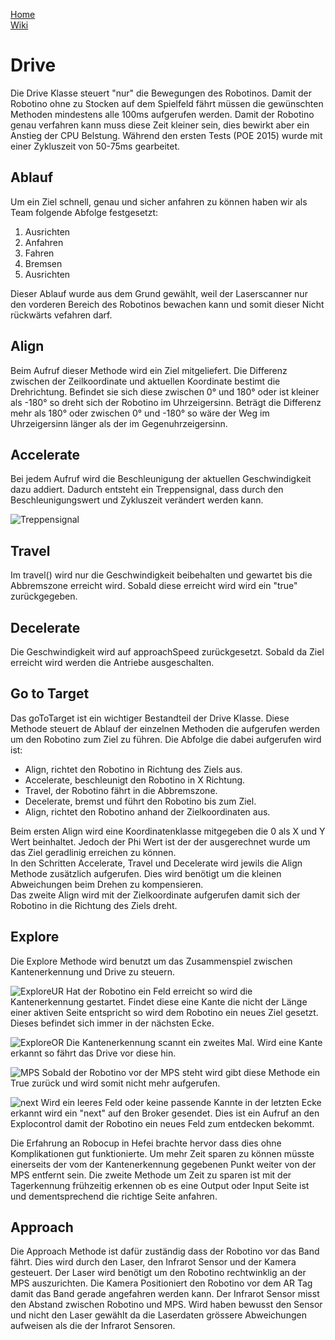 [Home](home)  
[Wiki](WikiSolidus)  

# Drive
Die Drive Klasse steuert "nur" die Bewegungen des Robotinos. Damit der Robotino ohne zu Stocken auf dem Spielfeld fährt müssen die gewünschten Methoden mindestens alle 100ms aufgerufen werden. Damit der Robotino genau verfahren kann muss diese Zeit kleiner sein, dies bewirkt aber ein Anstieg der CPU Belstung. Während den ersten Tests (POE 2015) wurde mit einer Zykluszeit von 50-75ms gearbeitet.

## Ablauf
Um ein Ziel schnell, genau und sicher anfahren zu können haben wir als Team folgende Abfolge festgesetzt:
1. Ausrichten
2. Anfahren
3. Fahren
4. Bremsen
5. Ausrichten  

Dieser Ablauf wurde aus dem Grund gewählt, weil der Laserscanner nur den vorderen Bereich des Robotinos bewachen kann und somit dieser Nicht rückwärts vefahren darf.

## Align
Beim Aufruf dieser Methode wird ein Ziel mitgeliefert. Die Differenz zwischen der Zeilkoordinate und aktuellen Koordinate bestimt die Drehrichtung. Befindet sie sich diese zwischen 0° und 180° oder ist kleiner als -180° so dreht sich der Robotino im Uhrzeigersinn. Beträgt die Differenz mehr als 180° oder zwischen 0° und -180° so wäre der Weg im Uhrzeigersinn länger als der im Gegenuhrzeigersinn.

## Accelerate
Bei jedem Aufruf wird die Beschleunigung der aktuellen Geschwindigkeit dazu addiert. Dadurch entsteht ein Treppensignal, dass durch den Beschleunigungswert und Zykluszeit verändert werden kann. 

![Treppensignal](https://gitlab.com/solidus/hefei/uploads/a70756c478f66f30390dd1396c457d3d/Treppensignal.PNG)


## Travel

Im travel() wird nur die Geschwindigkeit beibehalten und gewartet bis die Abbremszone erreicht wird. Sobald diese erreicht wird wird ein "true" zurückgegeben.

## Decelerate

Die Geschwindigkeit wird auf approachSpeed zurückgesetzt. Sobald da Ziel erreicht wird werden die Antriebe ausgeschalten.

## Go to Target

Das goToTarget ist ein wichtiger Bestandteil der Drive Klasse. Diese Methode steuert de Ablauf der einzelnen Methoden die aufgerufen werden um den Robotino zum Ziel zu führen. Die Abfolge die dabei aufgerufen wird ist:
- Align, richtet den Robotino in Richtung des Ziels aus.
- Accelerate, beschleunigt den Robotino in X Richtung.
- Travel, der Robotino fährt in die Abbremszone.
- Decelerate, bremst und führt den Robotino bis zum Ziel.
- Align, richtet den Robotino anhand der Zielkoordinaten aus.  

Beim ersten Align wird eine Koordinatenklasse mitgegeben die 0 als X und Y Wert beinhaltet. Jedoch der Phi Wert ist der der ausgerechnet wurde um das Ziel geradlinig erreichen zu können.  
In den Schritten Accelerate, Travel und Decelerate wird jewils die Align Methode zusätzlich aufgerufen. Dies wird benötigt um die kleinen Abweichungen beim Drehen zu kompensieren.  
Das zweite Align wird mit der Zielkoordinate aufgerufen damit sich der Robotino in die Richtung des Ziels dreht.

## Explore

Die Explore Methode wird benutzt um das Zusammenspiel zwischen Kantenerkennung und Drive zu steuern.  

![ExploreUR](https://gitlab.com/solidus/hefei/uploads/d1f4d3e3bb906b955187853d0c5488b4/ExploreUR.PNG) Hat der Robotino ein Feld erreicht so wird die Kantenerkennung gestartet. Findet diese eine Kante die nicht der Länge einer aktiven Seite entspricht so wird dem Robotino ein neues Ziel gesetzt. Dieses befindet sich immer in der nächsten Ecke.  

![ExploreOR](https://gitlab.com/solidus/hefei/uploads/4ad5920fa2b7a82ca47369896dea784c/ExploreOR.PNG) Die Kantenerkennung scannt ein zweites Mal. Wird eine Kante erkannt so fährt das Drive vor diese hin.  

![MPS](https://gitlab.com/solidus/hefei/uploads/ae8f360c933b75e8f3e166cb77549275/MPS.PNG) Sobald der Robotino vor der MPS steht wird gibt diese Methode ein True zurück und wird somit nicht mehr aufgerufen.

![next](https://gitlab.com/solidus/hefei/uploads/36ae58be68974affc10dff31e35d374d/next.PNG) Wird ein leeres Feld oder keine passende Kannte in der letzten Ecke erkannt wird ein "next" auf den Broker gesendet. Dies ist ein Aufruf an den Explocontrol damit der Robotino ein neues Feld zum entdecken bekommt.

Die Erfahrung an Robocup in Hefei brachte hervor dass dies ohne Komplikationen gut funktionierte. Um mehr Zeit sparen zu können müsste einerseits der vom der Kantenerkennung gegebenen Punkt weiter von der MPS entfernt sein. Die zweite Methode um Zeit zu sparen ist mit der Tagerkennung frühzeitig erkennen ob es eine Output oder Input Seite ist und dementsprechend die richtige Seite anfahren.

## Approach

Die Approach Methode ist dafür zuständig dass der Robotino vor das Band fährt. Dies wird durch den Laser, den Infrarot Sensor und der Kamera gesteuert. Der Laser wird benötigt um den Robotino rechtwinklig an der MPS auszurichten. Die Kamera Positioniert den Robotino vor dem AR Tag damit das Band gerade angefahren werden kann. Der Infrarot Sensor misst den Abstand zwischen Robotino und MPS. Wird haben bewusst den Sensor und nicht den Laser gewählt da die Laserdaten grössere Abweichungen aufweisen als die der Infrarot Sensoren.


